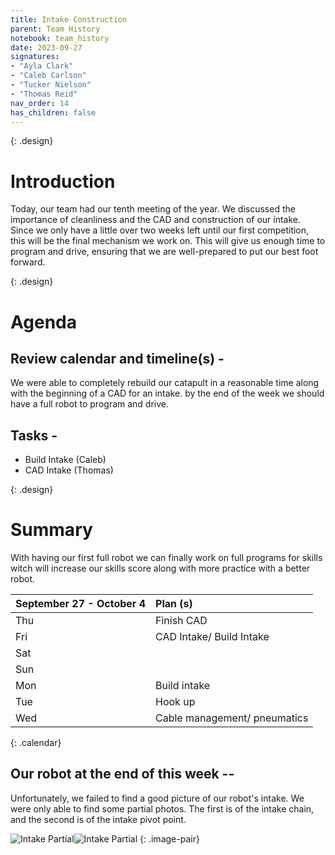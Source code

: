```yaml
---
title: Intake Construction 
parent: Team History
notebook: team_history
date: 2023-09-27
signatures:
- "Ayla Clark"
- "Caleb Carlson"
- "Tucker Nielson"
- "Thomas Reid"
nav_order: 14
has_children: false
---
```


{: .design}
# Introduction 

Today, our team had our tenth meeting of the year. We discussed the importance of cleanliness and the CAD and construction of our intake. Since we only have a little over two weeks left until our first competition, this will be the final mechanism we work on. This will give us enough time to program and drive, ensuring that we are well-prepared to put our best foot forward.

{: .design}
# Agenda 

## Review calendar and timeline(s) -

We were able to completely rebuild our catapult in a reasonable time along with the beginning of a CAD for an intake. by the end of the week we should have a full robot to program and drive. 

## Tasks -

* Build Intake			    (Caleb)
* CAD Intake			   (Thomas)

{: .design}
# Summary

With having our first full robot we can finally work on full programs for skills witch will increase our skills score along with more practice with a better robot. 


| September 27 - October 4  | Plan (s) |
|:---|:---|
| Thu | Finish CAD |
| Fri | CAD Intake/ Build Intake|
| Sat | |
| Sun | |
| Mon | Build intake|
| Tue | Hook up |
| Wed | Cable management/ pneumatics |
{: .calendar}

## Our robot at the end of this week --

Unfortunately, we failed to find a good picture of our robot's intake. We were only able to find some partial photos. The first is of the intake chain, and the second is of the intake pivot point.

![Intake Partial](https://lh3.googleusercontent.com/pw/ABLVV86vnBVQlgO5mxLvh2KvQqJMegPDRDhQAVVTM4vK5xfycqYNLSMpxkhCOfkWD2nRWkJT0MYMfXvlnaAN_Pfwhp_QjEI3ieM8eGbDSkylKInLQZwSV43qwrZb2EIsKFOjyS3Qb8JhNpTy0WAhVxd4UDbR=w1179-h884-no)![Intake Partial](https://lh3.googleusercontent.com/pw/ABLVV84TVkAIs-JNb9QdnJXN9lqY9DYmMxvR8G27iGtBIBWtSkA4mtOwMB13dHD8pIJCbb8LCEU6XS3DaykV3F94d5pHr0iBIzwvpP83Vny8COAsP4OkIydcm8RjCdyjMAqJqTT9iOsDG5R-siZTlg1_oYt2=w1179-h884-no)
{: .image-pair}